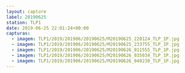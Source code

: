 ```yaml
---
layout: capture
label: 20190625
station: TLP1
date: 2019-06-25 22:01:24+00:00
capturas:
  - imagem: TLP1/2019/201906/20190625/M20190625_220124_TLP_1P.jpg
  - imagem: TLP1/2019/201906/20190625/M20190625_233755_TLP_1P.jpg
  - imagem: TLP1/2019/201906/20190625/M20190626_011555_TLP_1P.jpg
  - imagem: TLP1/2019/201906/20190625/M20190626_035034_TLP_1P.jpg
  - imagem: TLP1/2019/201906/20190625/M20190626_040230_TLP_1P.jpg
---
```

